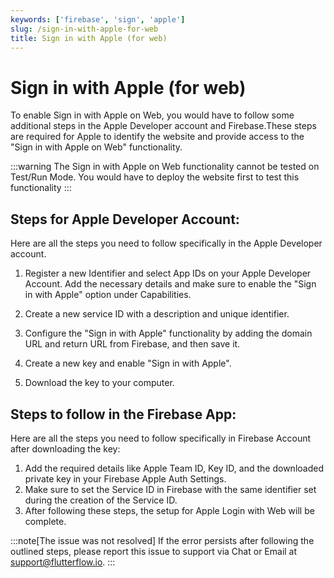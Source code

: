 ```yaml
---
keywords: ['firebase', 'sign', 'apple']
slug: /sign-in-with-apple-for-web
title: Sign in with Apple (for web)
---
```

# Sign in with Apple (for web)

To enable Sign in with Apple on Web, you would have to follow some additional steps in the Apple Developer account and Firebase.These steps are required for Apple to identify the website and provide access to the "Sign in with Apple on Web" functionality.


:::warning
The Sign in with Apple on Web functionality cannot be tested on Test/Run Mode. You would have to deploy the website first to test this functionality
:::

## Steps for Apple Developer Account:

Here are all the steps you need to follow specifically in the Apple Developer account.

1. Register a new Identifier and select App IDs on your Apple Developer Account. Add the necessary details and make sure to enable the "Sign in with Apple" option under Capabilities.

2. Create a new service ID with a description and unique identifier.

3. Configure the "Sign in with Apple" functionality by adding the domain URL and return URL from Firebase, and then save it.

4. Create a new key and enable "Sign in with Apple".
5. Download the key to your computer.

## Steps to follow in the Firebase App:

Here are all the steps you need to follow specifically in Firebase Account after downloading the key:

1. Add the required details like Apple Team ID, Key ID, and the downloaded private key in your Firebase Apple Auth Settings.​
2. Make sure to set the Service ID in Firebase with the same identifier set during the creation of the Service ID.
3. After following these steps, the setup for Apple Login with Web will be complete.

:::note[The issue was not resolved]
If the error persists after following the outlined steps, please report this issue to support via Chat or Email at support@flutterflow.io.
:::

